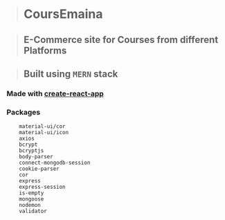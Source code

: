 > # CoursEmaina

> ## E-Commerce site for Courses from different Platforms

> ## Built using ``` MERN ``` stack
### Made with  [create-react-app](https://www.npmjs.com/package/create-react-app) 
### Packages

```
    material-ui/cor
    material-ui/icon
    axios
    bcrypt
    bcryptjs
    body-parser
    connect-mongodb-session
    cookie-parser
    cor
    express
    express-session
    is-empty
    mongoose
    nodemon
    validator
```
